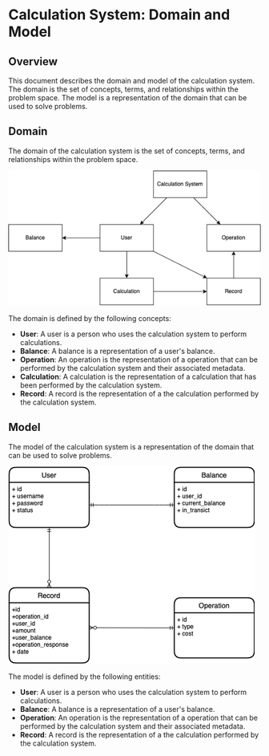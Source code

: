 # Calculation System: Domain and Model

## Overview

This document describes the domain and model of the calculation system. The domain
is the set of concepts, terms, and relationships within the problem space. The model
is a representation of the domain that can be used to solve problems.

## Domain

The domain of the calculation system is the set of concepts, terms, and relationships
within the problem space.

![Domain](../diagrams/domain-diagram.drawio.png)

 The domain is defined by the following concepts:

- **User**: A user is a person who uses the calculation system to perform calculations.
- **Balance**: A balance is a representation of a user's balance.
- **Operation**: An operation is the representation of a operation that can be performed
  by the calculation system and their associated metadata.
- **Calculation**: A calculation is the representation of a calculation that has been
  performed by the calculation system.
- **Record**: A record is the representation of a the calculation performed by the
  calculation system.

## Model

The model of the calculation system is a representation of the domain that can be used
to solve problems.

![Model](../diagrams/model-diagram.drawio.png)

The model is defined by the following entities:

- **User**: A user is a person who uses the calculation system to perform calculations.
- **Balance**: A balance is a representation of a user's balance.
- **Operation**: An operation is the representation of a operation that can be performed
  by the calculation system and their associated metadata.
- **Record**: A record is the representation of a the calculation performed by the
  calculation system.
